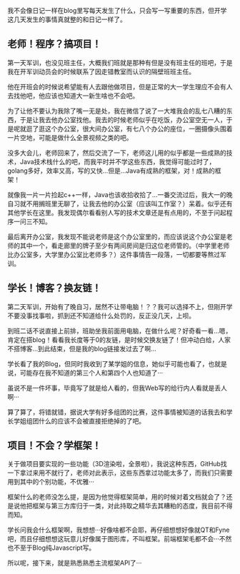 我不会像日记一样在blog里写每天发生了什么，只会写一写重要的东西，但开学这几天发生的事情真就整的和日记一样了。



## 老师！程序？搞项目！



第一天军训，也没见班主任，大概我们班就是那种有但是没有班主任的班吧，于是我在开军训动员会的时候联系了因走错教室而认识的隔壁班班主任。



他在开班会的时候说希望能有人去跟他做项目，但是正常的大一学生理应不会有人去找他吧，他应该也知道大一新生啥也不会吧。



为了让他不要认为我除了嘴一无是处，我在微信了说了一大堆我会的乱七八糟的东西，于是让我去他办公室找他。我去的时候老师似乎在吃饭，办公室空无一人，于是呢就逛了逛这个办公室，很大间办公室，有七八个办公的座位，一圈摄像头围着一片空地，可能是做什么全景视频之类的吧。



没多大会儿，老师回来了，然后交流了一下，老师这儿用的似乎都是一些成熟的技术，Java技术栈什么的吧，而我平时并不学这些东西，我觉得可能过时了，golang多好，效率又高，写的又快…但是…Java有成熟的框架，对！成熟的框架！



就像我一片一片捡起c++一样，Java也该收拾收拾了…一番交流过后，我大一的晚自习就不用搁班里无聊了，让我去他的办公室（应该叫工作室？）呆着。似乎还有其他学长在这里。我发现偶尔看看别人写的技术文章还是有点用的，不至于问起程序一问三不知。



最后离开办公室，我发现不能说老师是这个办公室里的，而应该说这个办公室是老师的其中一个，看走廊里的牌子至少有两间房间是归这位老师管的。（中学里老师比办公室多，大学里办公室比老师多？）这件事情告一段落，一切都要等熬过军训。



## 学长！博客？换友链！



第二天军训，开始有了晚自习，居然不让带电脑！？？我可以选择不上，但刚开学不要没事找事啦，抓到还不知道给什么处罚的，反正没几天，上呗。



到班二话不说直接上前排，班助坐我前面用电脑，在做什么呢？好奇看一看…嗯，肯定在搭blog！看看我长度等于0的友链，是时候交换友链了！但冲动白给，人家不搭博客…到此结束，但是我的blog链接发过去了啊…



学长看了我的Blog，但同时我收到了某学姐的信息，她似乎可能也看了，也就是说，可能存在我不知道的第三个人和第四个人也知道了···



虽说不是一件坏事，毕竟写了就是给人看的，但我Web写的给行内人看就是丢人啊···



算了算了，将错就错，据说大学有好多组团的比赛，这件事情被知道的话我去和学长学姐组团什么的应该不会被直接拒绝掉的了吧。



## 项目！不会？学框架！



关于做项目要实现的一些功能（3D渲染啦，全景啦），我说这种东西，GitHub找一下拿过来用不就行了，老师对此表示，这些东西拿过功能太多了，而我们只需要用到其中的个别功能，不优雅···



框架什么的老师没怎么提，是因为他觉得框架简单，用的时候对着文档就会了？还是说他把框架与第三方库归于一类，对此持取之精华去其糟粕的态度，我目前不得而知。



学长问我会什么框架啊，我想想···好像啥都不会耶，再仔细想想好像就QT和Fyne吧，而且仔细想想这玩意儿好像属于图形库，不叫框架。前端框架毛都不会···不然也不至于Blog纯Javascript写。



所以呢，接下来，就是熟悉熟悉主流框架API了···






